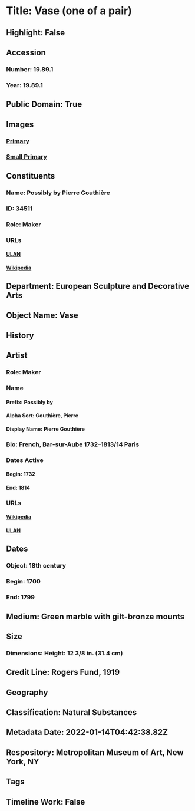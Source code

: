 # Title: Vase (one of a pair)
## Highlight: False
## Accession
### Number: 19.89.1
### Year: 19.89.1
## Public Domain: True
## Images
### [Primary](https://images.metmuseum.org/CRDImages/es/original/43623.jpg)
### [Small Primary](https://images.metmuseum.org/CRDImages/es/web-large/43623.jpg)
## Constituents
### Name: Possibly by Pierre Gouthière
### ID: 34511
### Role: Maker
### URLs
#### [ULAN](http://vocab.getty.edu/page/ulan/500001719)
#### [Wikipedia](https://www.wikidata.org/wiki/Q2093498)
## Department: European Sculpture and Decorative Arts
## Object Name: Vase
## History
## Artist
### Role: Maker
### Name
#### Prefix: Possibly by
#### Alpha Sort: Gouthière, Pierre
#### Display Name: Pierre Gouthière
### Bio: French, Bar-sur-Aube 1732–1813/14 Paris
### Dates Active
#### Begin: 1732
#### End: 1814
### URLs
#### [Wikipedia](https://www.wikidata.org/wiki/Q2093498)
#### [ULAN](http://vocab.getty.edu/page/ulan/500001719)
## Dates
### Object: 18th century
### Begin: 1700
### End: 1799
## Medium: Green marble with gilt-bronze mounts
## Size
### Dimensions: Height: 12 3/8 in. (31.4 cm)
## Credit Line: Rogers Fund, 1919
## Geography
## Classification: Natural Substances
## Metadata Date: 2022-01-14T04:42:38.82Z
## Respository: Metropolitan Museum of Art, New York, NY
## Tags
## Timeline Work: False